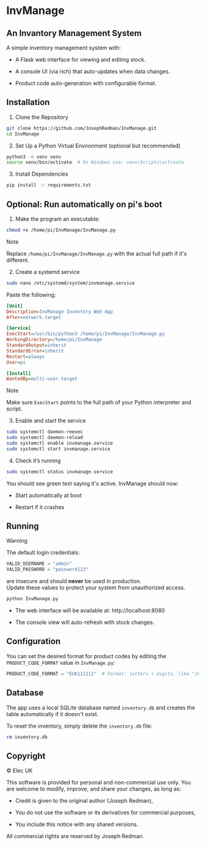 # InvManage
## An Invantory Management System

A simple inventory management system with:

 - A Flask web interface for viewing and editing stock.

 - A console UI (via rich) that auto-updates when data changes.

 - Product code auto-generation with configurable format.

## Installation

1. Clone the Repository
```bash
git clone https://github.com/JosephRedman/InvManage.git
cd InvManage
```

2. Set Up a Python Virtual Environment (optional but recommended)
```bash
python3 -m venv venv
source venv/bin/activate  # On Windows use: venv\Scripts\activate
```

3. Install Dependencies
```bash
pip install -r requirements.txt
```
## Optional: Run automatically on pi's boot
 
 1. Make the program an executable:
 ```bash
 chmod +x /home/pi/InvManage/InvManage.py
 ```
 > [!NOTE]
 > Replace `/home/pi/InvManage/InvManage.py` with the actual full path if it's different.

 2. Create a systemd service
 ```bash
 sudo nano /etc/systemd/system/invmanage.service
 ```
 Paste the following:
 ```ini
 [Unit]
 Description=InvManage Inventory Web App
 After=network.target

 [Service]
 ExecStart=/usr/bin/python3 /home/pi/InvManage/InvManage.py
 WorkingDirectory=/home/pi/InvManage
 StandardOutput=inherit
 StandardError=inherit
 Restart=always
 User=pi 

 [Install]
 WantedBy=multi-user.target
 ```
 > [!NOTE]
 > Make sure `ExecStart` points to the full path of your Python interpreter and script.

 3. Enable and start the service
 ```bash
 sudo systemctl daemon-reexec
 sudo systemctl daemon-reload
 sudo systemctl enable invmanage.service
 sudo systemctl start invmanage.service
 ```
 4. Check it’s running
 ```bash
 sudo systemctl status invmanage.service
 ```
You should see green text saying it's active. InvManage should now:
- Start automatically at boot

- Restart if it crashes

## Running
> [!WARNING]
> The default login credentials:
>
> ```python
> VALID_USERNAME = "admin"
> VALID_PASSWORD = "password123"
> ```
>
> are insecure and should **never** be used in production.  
> Update these values to protect your system from unauthorized access.

```bash
python InvManage.py
```
 - The web interface will be available at: http://localhost:8080

 - The console view will auto-refresh with stock changes.

## Configuration

You can set the desired format for product codes by editing the `PRODUCT_CODE_FORMAT` value in `InvManage.py`:

```python
PRODUCT_CODE_FORMAT = "EUK111111"  # Format: letters + digits, like "JOS111" or "111111"
```

## Database

The app uses a local SQLite database named `inventory.db` and creates the table automatically if it doesn't exist.

To reset the inventory, simply delete the `inventory.db` file:
```bash
rm inventory.db
```

## Copyright

© Elec UK

This software is provided for personal and non-commercial use only.
You are welcome to modify, improve, and share your changes, as long as:

   - Credit is given to the original author (Joseph Redman),

   - You do not use the software or its derivatives for commercial purposes,

   - You include this notice with any shared versions.

All commercial rights are reserved by Joseph Redman.
